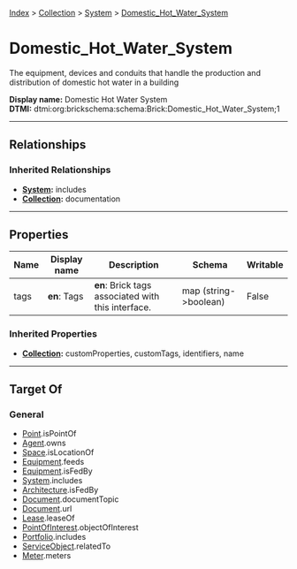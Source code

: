 [Index](../../index.md) > [Collection](../Collection.md) > [System](System.md) > [Domestic_Hot_Water_System](#)
# Domestic_Hot_Water_System

The equipment, devices and conduits that handle the production and distribution of domestic hot water in a building


**Display name:** Domestic Hot Water System<br />
**DTMI:** dtmi:org:brickschema:schema:Brick:Domestic_Hot_Water_System;1

---

## Relationships

### Inherited Relationships
* **[System](System.md):** includes
* **[Collection](../Collection.md):** documentation

---

## Properties

|Name|Display name|Description|Schema|Writable|
|-|-|-|-|-|
|tags|**en**: Tags|**en**: Brick tags associated with this interface.|map (string->boolean)|False|
### Inherited Properties
* **[Collection](../Collection.md):** customProperties, customTags, identifiers, name

---

## Target Of
### General
* [Point](../../Point/Point.md).isPointOf
* [Agent](../../Agent/Agent.md).owns
* [Space](../../Space/Space.md).isLocationOf
* [Equipment](../../Asset/Equipment/Equipment.md).feeds
* [Equipment](../../Asset/Equipment/Equipment.md).isFedBy
* [System](System.md).includes
* [Architecture](../../Space/Architecture/Architecture.md).isFedBy
* [Document](../../Information/Document/Document.md).documentTopic
* [Document](../../Information/Document/Document.md).url
* [Lease](../../Event/Lease.md).leaseOf
* [PointOfInterest](../../Information/PointOfInterest.md).objectOfInterest
* [Portfolio](../Portfolio.md).includes
* [ServiceObject](../../Information/ServiceObject/ServiceObject.md).relatedTo
* [Meter](../../Asset/Equipment/Meter/Meter.md).meters
